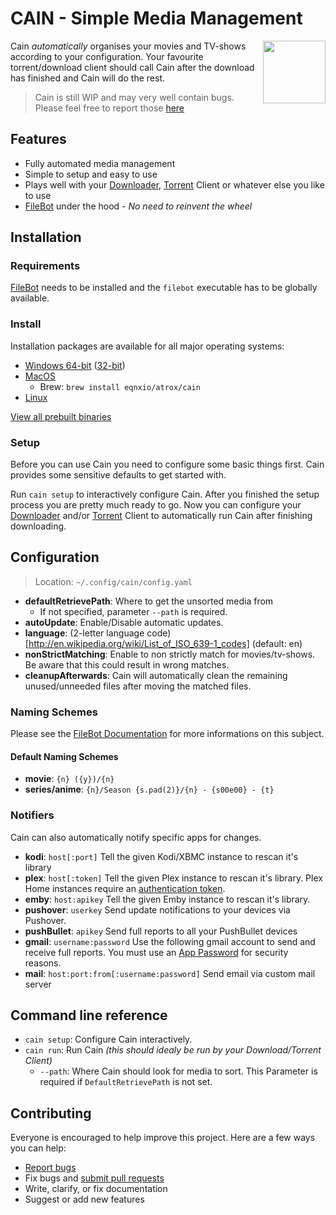 # CAIN - Simple Media Management
[<img src="https://files.atrox.me/selif/scroll.png" align="right" width="100">](https://github.com/Atrox/cain)

Cain *automatically* organises your movies and TV-shows according to your configuration.
Your favourite torrent/download client should call Cain after the download has finished and Cain will do the rest.

> Cain is still WIP and may very well contain bugs. Please feel free to report those [here][issues]

## Features
- Fully automated media management
- Simple to setup and easy to use
- Plays well with your [Downloader][download-client], [Torrent][torrent-client] Client or whatever else you like to use
- [FileBot][filebot] under the hood - *No need to reinvent the wheel*

## Installation

### Requirements
[FileBot][filebot] needs to be installed and the `filebot` executable has to be globally available.

### Install
Installation packages are available for all major operating systems:
- [Windows 64-bit][dl-win-64] ([32-bit][dl-win-32])
- [MacOS][dl-mac]
    - Brew: `brew install eqnxio/atrox/cain`
- [Linux][dl-linux]

[View all prebuilt binaries][dl-page]

### Setup
Before you can use Cain you need to configure some basic things first. Cain provides some sensitive defaults to get started with.

Run `cain setup` to interactively configure Cain. After you finished the setup process you are pretty much ready to go.
Now you can configure your [Downloader][download-client] and/or [Torrent][torrent-client] Client to automatically run Cain after finishing downloading.

## Configuration
> Location: `~/.config/cain/config.yaml`

- **defaultRetrievePath**: Where to get the unsorted media from
    - If not specified, parameter `--path` is required.
- **autoUpdate**: Enable/Disable automatic updates.
- **language**: (2-letter language code)[http://en.wikipedia.org/wiki/List_of_ISO_639-1_codes] (default: en)
- **nonStrictMatching**: Enable to non strictly match for movies/tv-shows. Be aware that this could result in wrong matches.
- **cleanupAfterwards**: Cain will automatically clean the remaining unused/unneeded files after moving the matched files.

### Naming Schemes
Please see the [FileBot Documentation][filebot-naming] for more informations on this subject.

#### Default Naming Schemes
- **movie**: `{n} ({y})/{n}`
- **series/anime**: `{n}/Season {s.pad(2)}/{n} - {s00e00} - {t}`

### Notifiers
Cain can also automatically notify specific apps for changes.

- **kodi**: `host[:port]` Tell the given Kodi/XBMC instance to rescan it's library
- **plex**: `host[:token]` Tell the given Plex instance to rescan it's library. Plex Home instances require an [authentication token](https://support.plex.tv/hc/en-us/articles/204059436-Finding-your-account-token-X-Plex-Token).
- **emby**: `host:apikey` Tell the given Emby instance to rescan it's library.
- **pushover**: `userkey` Send update notifications to your devices via Pushover.
- **pushBullet**: `apikey` Send full reports to all your PushBullet devices
- **gmail**: `username:password` Use the following gmail account to send and receive full reports. You must use an [App Password](https://support.google.com/accounts/answer/185833?hl=en) for security reasons.
- **mail**: `host:port:from[:username:password]` Send email via custom mail server

## Command line reference
- `cain setup`: Configure Cain interactively.
- `cain run`: Run Cain *(this should idealy be run by your Download/Torrent Client)*
    - `--path`: Where Cain should look for media to sort. This Parameter is required if `DefaultRetrievePath` is not set.

## Contributing

Everyone is encouraged to help improve this project. Here are a few ways you can help:

- [Report bugs][issues]
- Fix bugs and [submit pull requests][pulls]
- Write, clarify, or fix documentation
- Suggest or add new features

[dl-win-64]: https://bin.equinox.io/c/Dyvh1T2kPn/cain-stable-windows-amd64.msi
[dl-win-32]: https://bin.equinox.io/c/Dyvh1T2kPn/cain-stable-windows-386.msi
[dl-mac]: https://bin.equinox.io/c/Dyvh1T2kPn/cain-stable-darwin-amd64.pkg
[dl-linux]: https://dl.equinox.io/atrox/cain/stable
[dl-page]: https://dl.equinox.io/atrox/cain/stable

[filebot]: http://www.filebot.net/
[filebot-naming]: http://www.filebot.net/naming.html

[download-client]: https://github.com/Atrox/cain/wiki/Download-Clients
[torrent-client]: https://github.com/Atrox/cain/wiki/Torrent-Clients

[issues]: https://github.com/atrox/cain/issues
[pulls]: https://github.com/atrox/cain/pulls